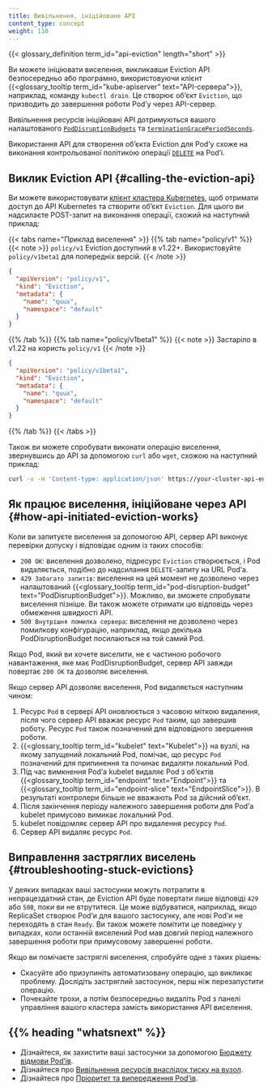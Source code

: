 ```yaml
---
title: Вивільнення, ініційоване API
content_type: concept
weight: 110
---
```


{{< glossary_definition term_id="api-eviction" length="short" >}} </br>

Ви можете ініціювати виселення, викликавши Eviction API безпосередньо або програмно,
використовуючи клієнт {{<glossary_tooltip term_id="kube-apiserver" text="API-сервера">}}, наприклад, команду `kubectl drain`. Це створює обʼєкт `Eviction`, що призводить до завершення роботи Podʼу через API-сервер.

Вивільнення ресурсів ініційовані API дотримуються вашого налаштованого [`PodDisruptionBudgets`](/docs/tasks/run-application/configure-pdb/) та [`terminationGracePeriodSeconds`](/docs/concepts/workloads/pods/pod-lifecycle#pod-termination).

Використання API для створення обʼєкта Eviction для Podʼу схоже на виконання контрольованої політикою операції [`DELETE`](/docs/reference/kubernetes-api/workload-resources/pod-v1/#delete-delete-a-pod) на Podʼі.

## Виклик Eviction API {#calling-the-eviction-api}

Ви можете використовувати [клієнт кластера Kubernetes](/docs/tasks/administer-cluster/access-cluster-api/#programmatic-access-to-the-api), щоб отримати доступ до API Kubernetes та створити обʼєкт `Eviction`. Для цього ви надсилаєте POST-запит на виконання операції, схожий на наступний приклад:

{{< tabs name="Приклад виселення" >}}
{{% tab name="policy/v1" %}}
{{< note >}}
`policy/v1` Eviction доступний в v1.22+. Використовуйте `policy/v1beta1` для попередніх версій.
{{< /note >}}

```json
{
  "apiVersion": "policy/v1",
  "kind": "Eviction",
  "metadata": {
    "name": "quux",
    "namespace": "default"
  }
}
```

{{% /tab %}}
{{% tab name="policy/v1beta1" %}}
{{< note >}}
Застаріло в v1.22 на користь `policy/v1`
{{< /note >}}

```json
{
  "apiVersion": "policy/v1beta1",
  "kind": "Eviction",
  "metadata": {
    "name": "quux",
    "namespace": "default"
  }
}
```

{{% /tab %}}
{{< /tabs >}}

Також ви можете спробувати виконати операцію виселення, звернувшись до API за допомогою
`curl` або `wget`, схожою на наступний приклад:

```bash
curl -v -H 'Content-type: application/json' https://your-cluster-api-endpoint.example/api/v1/namespaces/default/pods/quux/eviction -d @eviction.json
```

## Як працює виселення, ініційоване через API {#how-api-initiated-eviction-works}

Коли ви запитуєте виселення за допомогою API, сервер API виконує перевірки допуску
і відповідає одним із таких способів:

* `200 ОК`: виселення дозволено, підресурс `Eviction` створюється, і Pod видаляється, подібно до надсилання `DELETE`-запиту на URL Podʼа.
* `429 Забагато запитів`: виселення на цей момент не дозволено через налаштований {{<glossary_tooltip term_id="pod-disruption-budget" text="PodDisruptionBudget">}}. Можливо, ви зможете спробувати виселення пізніше. Ви також можете отримати цю відповідь через обмеження швидкості API.
* `500 Внутрішня помилка сервера`: виселення не дозволено через помилкову конфігурацію, наприклад, якщо декілька PodDisruptionBudget посилаються на той самий Pod.

Якщо Pod, який ви хочете виселити, не є частиною робочого навантаження, яке має PodDisruptionBudget, сервер API завжди повертає `200 OK` та дозволяє виселення.

Якщо сервер API дозволяє виселення, Pod видаляється наступним чином:

1. Ресурс `Pod` в сервері API оновлюється з часовою міткою видалення, після чого сервер API вважає ресурс `Pod` таким, що завершив роботу. Ресурс `Pod` також позначений для відповідного звершення роботи.
2. {{<glossary_tooltip term_id="kubelet" text="Kubelet">}} на вузлі, на якому запущений локальний Pod, помічає, що ресурс `Pod` позначений для припинення та починає видаляти локальний Pod.
3. Під час вимкнення Podʼа kubelet видаляє Pod з обʼєктів {{<glossary_tooltip term_id="endpoint" text="Endpoint">}} та {{<glossary_tooltip term_id="endpoint-slice" text="EndpointSlice">}}. В результаті контролери більше не вважають Pod за дійсний обʼєкт.
4. Після закінчення періоду належного завершення роботи для Podʼа kubelet примусово вимикає локальний Pod.
5. kubelet повідомляє сервер API про видалення ресурсу `Pod`.
6. Сервер API видаляє ресурс `Pod`.

## Виправлення застряглих виселень {#troubleshooting-stuck-evictions}

У деяких випадках ваші застосунки можуть потрапити в непрацездатний стан, де Eviction API буде повертати лише відповіді `429` або `500`, поки ви не втрутитеся. Це може відбуватися, наприклад, якщо ReplicaSet створює Podʼи для вашого застосунку, але нові Podʼи не переходять в стан `Ready`. Ви також можете помітити це поведінку у випадках, коли останній виселений Pod мав довгий період належного завершення роботи при примусовому завершенні роботи.

Якщо ви помічаєте застряглі виселення, спробуйте одне з таких рішень:

* Скасуйте або призупиніть автоматизовану операцію, що викликає проблему. Дослідіть застряглий застосунок, перш ніж перезапустити операцію.
* Почекайте трохи, а потім безпосередньо видаліть Pod з панелі управління вашого кластера замість використання API виселення.

## {{% heading "whatsnext" %}}

* Дізнайтеся, як захистити ваші застосунки за допомогою [Бюджету відмови Podʼів](/docs/tasks/run-application/configure-pdb/).
* Дізнайтеся про [Вивільнення ресурсів внаслідок тиску на вузол](/docs/concepts/scheduling-eviction/node-pressure-eviction/).
* Дізнайтеся про [Пріоритет та випередження Podʼів](/docs/concepts/scheduling-eviction/pod-priority-preemption/).
